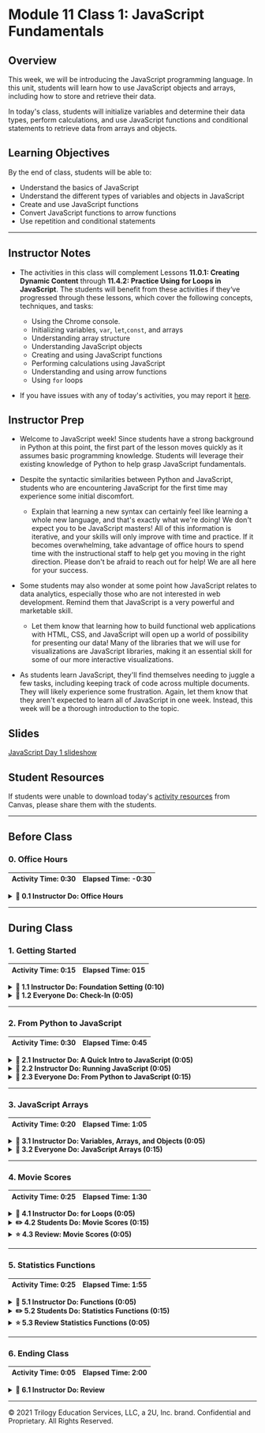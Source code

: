 # Module 11 Class 1: JavaScript Fundamentals

## Overview

This week, we will be introducing the JavaScript programming language. In this unit, students will learn how to use JavaScript objects and arrays, including how to store and retrieve their data.

In today's class, students will initialize variables and determine their data types, perform calculations, and use JavaScript functions and conditional statements to retrieve data from arrays and objects.  

## Learning Objectives

By the end of class, students will be able to:
 
* Understand the basics of JavaScript
* Understand the different types of variables and objects in JavaScript
* Create and use JavaScript functions
* Convert JavaScript functions to arrow functions
* Use repetition and conditional statements


- - -

## Instructor Notes

* The activities in this class will complement Lessons **11.0.1: Creating Dynamic Content** through **11.4.2: Practice Using for Loops in JavaScript**.  The students will benefit from these activities if they‘ve progressed through these lessons, which cover the following concepts, techniques, and tasks:  

  * Using the Chrome console. 
  * Initializing variables, `var`, `let`,`const`, and arrays
  * Understanding array structure
  * Understanding JavaScript objects
  * Creating and using JavaScript functions
  * Performing calculations using JavaScript
  * Understanding and using arrow functions
  * Using `for` loops

* If you have issues with any of today's activities, you may report it [here](http://tiny.cc/BootCampFeedback).

## Instructor Prep

* Welcome to JavaScript week! Since students have a strong background in Python at this point, the first part of the lesson moves quickly as it assumes basic programming knowledge. Students will leverage their existing knowledge of Python to help grasp JavaScript fundamentals.

* Despite the syntactic similarities between Python and JavaScript, students who are encountering JavaScript for the first time may experience some initial discomfort.

  * Explain that learning a new syntax can certainly feel like learning a whole new language, and that's exactly what we're doing! We don't expect you to be JavaScript masters! All of this information is iterative, and your skills will only improve with time and practice. If it becomes overwhelming, take advantage of office hours to spend time with the instructional staff to help get you moving in the right direction. Please don't be afraid to reach out for help! We are all here for your success.

* Some students may also wonder at some point how JavaScript relates to data analytics, especially those who are not interested in web development. Remind them that JavaScript is a very powerful and marketable skill.

  * Let them know that learning how to build functional web applications with HTML, CSS, and JavaScript will open up a world of possibility for presenting our data! Many of the libraries that we will use for visualizations are JavaScript libraries, making it an essential skill for some of our more interactive visualizations.

* As students learn JavaScript, they'll find themselves needing to juggle a few tasks, including keeping track of code across multiple documents. They will likely experience some frustration. Again, let them know that they aren't expected to learn all of JavaScript in one week. Instead, this week will be a thorough introduction to the topic.

## Slides

[JavaScript Day 1 slideshow](https://docs.google.com/presentation/d/1Ch2JmQpVVi-7sv76qVzn_NL2lhBp8QbKovJkMWgRrkQ/edit?usp=sharing)

## Student Resources

If students were unable to download today's [activity resources](https://2u-data-curriculum-team.s3.amazonaws.com/data-viz-online-lesson-plans/11-Lessons/11-1-Student_Resources.zip) from Canvas, please share them with the students.

- - - 

## Before Class

### 0. Office Hours

| Activity Time: 0:30       |  Elapsed Time:     -0:30  |
|---------------------------|---------------------------|

<details>
  <summary><strong> 📣 0.1 Instructor Do: Office Hours</strong></summary>

* Before you begin class, hold office hours. Office hours should be driven by students. Encourage students to take full advantage of office hours by reminding them that this is their time to ask questions and get assistance from instructional staff as they learn new concepts.

* Expect that students may ask for assistance. For example: 

  * Further review on a particular subject
  * Debugging assistance
  * Help with computer issues
  * Guidance with a particular tool

</details>

- - - 

## During Class 

### 1. Getting Started

| Activity Time:       0:15 |  Elapsed Time:      015  |
|---------------------------|---------------------------|

<details>
  <summary><strong>📣 1.1 Instructor Do: Foundation Setting (0:10)</strong></summary>

* Welcome students to class.

* Direct students to post individual questions in the Zoom chat to be addressed by you or your TAs at the end of class.

* Open the slideshow and use slides 1-12 to walk through the foundation setting with your class. 

* **Big Picture:** This is an opportunity to zoom out and see the big picture of where they are in the program. Take a moment to mention some real-world examples that show the value of what they’re learning this week.

* **Program Pointers:** Talk through some of the key logistical things that will help students stay on track. This is an opportunity to speak to what students may need when they're at this particular point of the program. 

* **This Week - JavaScript:** Talk through the key skills students will be learning this week. Let the students know that they will be learning JavaScript. The primary focus of the Day 1 activities is to reinforce the online content by covering JavaScript fundamentals. On Day 2, the students will apply what they’ve learned from Day 1 and manipulate JavaScript objects to populate a webpage.   

* **This Week's Challenge:** For this week's Challenge, let the students know that they'll create four more search parameters in addition to the date filter they created in the module, one for the city, the state, the country, and the shape of the UFO. Using JavaScript, they will create two new functions, one to save the element, value, and id of the filter that was changed, and then one function to filter the UFO dataset with the search criteria and update the webpage. 

* **Career Connection:** Let students know how they will use the skills covered this week throughout their careers. It's important for them to know the "why." Give examples of when they may be used in work or when you have used those skills in your workplace. 

* **How to Succeed This Week:** Remind your students that they may have moments of frustration this week as they learn something complex. These moments are great for deepening their knowledge. Use the side material to outline some of the topics that they may find tricky in this module. Consider sharing something about your personal learning journey. It helps students to recognize that everyone starts somewhere and that they are not alone.

* **Today's Objectives:** Now, outline the concepts that will be covered in today's lesson. Remind students that they can find the relevant activity files in the “Getting Ready for Class” page in their course content.  

</details>

<details>
  <summary><strong>🎉  1.2 Everyone Do: Check-In (0:05)</strong></summary>

* Ask the class the following questions and call on students for answers:

    * **Q:** How are you feeling about your progress so far?

    * **A:** We are starting to build your skillset. It’s also okay to feel overwhelmed as long as you don’t give up.

    * **Q:** How comfortable do you feel with this topic?  

    * **A:** Let's do "fist to five" together. If you are not feeling confident, hold up a fist (0). If you feel very confident, hold up an open hand (5).

</details>



- - -

### 2. From Python to JavaScript

| Activity Time:       0:30 |  Elapsed Time:      0:45  |
|---------------------------|---------------------------|

<details>
  <summary><strong>📣 2.1 Instructor Do: A Quick Intro to JavaScript (0:05)</strong></summary>

* Today, we'll dive into a new language: JavaScript! Use slides 13 - 26 to cover this activity.

* Explain that JavaScript shares many similarities with Python, but there are also a number of differences, including typical usage and syntax.

* Walk through slides 14 - 23 and explain why JavaScript is important for your career in data:

  * Just as important as the ability to crunch numbers is the ability to convey information to a wider audience, and JavaScript is the language of the web.

  * JavaScript makes it possible to create interactive webpages and visualizations.

  * JavaScript is often used to place API calls to cloud data and services.

  * JavaScript also enables websites to send and receive data from a server, to respond to a user's actions on the page, and to dynamically modify HTML elements.

  * With JavaScript, it is possible to build interactive sites that do not require use of the command line interface. For example, data analytics students from this program have used JavaScript to build internal tools and even client-facing dashboards.

  * JavaScript is everywhere. Even machine learning has been made available for the web browser: [https://js.tensorflow.org/](https://js.tensorflow.org/).

  * Bottom line: JavaScript is a very marketable and in-demand skill for any data position.

* Use slides 24 - 26 and share the following tips for learning JavaScript:

  * First, learning JavaScript will take much longer than a single week.

  * Focus on the small stuff and mastery will grow over time.

  * Don't stay stuck, ask for help!

  * Review, practice, utilize office hours, get help, and don't give up!

* Send out the following files to be used as reference guides as students progress through JavaScript:

  * [Student Guide](../StudentGuide.md)

  * [JavaScript Data Functions](../Supplemental/JavaScript_Data_Functions.pdf)

  * [JavaScript Reference Guide](../Supplemental/JavaScript_Reference_Guide.pdf)

  * [ES6 Reference Guide](../Supplemental/ES6_Reference_Guide.pdf)

</details>

<details>
  <summary><strong>📣 2.2 Instructor Do: Running JavaScript (0:05)</strong></summary>

* Since JavaScript is the language of the web, its code is commonly associated with HTML and can be found **inside** HTML documents.

* You can use slides 27 - 30 to go over this activity.

* Open up [01-Ins_JavaScript/Solved/script-within.html](Activities/01-Ins_JavaScript/Solved/script-within.html) with a text editor and go over the code with the class.

  * The JavaScript code is placed between a pair of `script` tags inside of the HTML file. This means the code will run when the webpage has loaded.

    ![HTML With Internal JS](Images/01-HTMLScript_Inside.png)

  * The `console.log()` function allows the developer to print out a message to a web browser's built-in console. This message can be viewed by opening up the inspector and navigating to the console tab.

  * Load up [01-Ins_JavaScript/Solved/script-within.html](Activities/01-Ins_JavaScript/Solved/script-within.html) within the browser and open the inspector's console to show the class the message that is printed.

    ![Inspector Console](Images/01-HTMLScript_InspectorConsole.png)

* Now, open up [01-Ins_JavaScript/Solved/script-outside.html](Activities/01-Ins_JavaScript/Solved/script-outside.html) with a text editor and go over this code with the class.

  * If the JavaScript code is located in an external file, then we must add the URL to the JavaScript file. To reference the URL of the file we use the `src` attribute.  

  * The `app.js` file contains the same code that was in the `<body> </body>` tag of the previous exmaple.  
  
    ![External JS](Images/01-HTMLScript_External.png)

  * The opening `type="text/javascript"` is removed since JavaScript is the default language for HTML5 and modern browsers.

    ![HTML With External JS](Images/01-HTMLScript_Outside.png)

  * The HTML file **links** to an external JavaScript file named `app.js`, but the HTML file itself does not contain JavaScript code.

  * The `app.js` file is in the same directory as the `index.html` file.  If `app.js` were inside a directory called `static`, the `src` would contain the appropriate path to that file: `<script src="static/app.js">`.

* Next, open [Activities/01-Ins_JavaScript/Solved/app.js](Activities/01-Ins_JavaScript/Solved/app.js), whose code is:

  ```js
  console.log("My script is stored outside of the HTML!");
  ```

  * The code inside this external file will run as if it were included within the HTML itself. The console message from the developer will be printed as soon as the webpage loads.

* Load up [01-Ins_JavaScript/Solved/script-outside.html](Activities/01-Ins_JavaScript/Solved/script-outside.html) within the browser and open the inspector's console to show the class the message that is printed.

* Let the class know that using external JavaScript files is far more common than writing JavaScript into the HTML itself because using external files allows developers to easily reuse code.

  * When the same code is used on multiple sites or HTML pages, it makes sense to have the JavaScript code separated into its own `js` file.

  * If necessary, reiterate that linking an external JavaScript file inside the HTML file is essentially the same as copying and pasting the code inside the `<script>` tags.

* Emphasize that when more than one external script file is referenced inside the HTML document, the order matters!

  * For example, if a variable that is declared in one JavaScript file is used inside another, the file in which it is declared first must be referenced first in the HTML document.

* Answer whatever questions students may have before moving on to the next activity.

</details>

<details>
  <summary><strong>🎉 2.3 Everyone Do: From Python to JavaScript (0:15)</strong></summary>

* For this activity, the class will work their way through some of the introductory Python scripts and translate them into JavaScript code. Make sure to point out the similarities and differences between these two programming languages while going over the code.

* Make sure the students can download and open the following files from the AWS link:
  * The [1-HelloVariableWorld](Activities/02-Evr_Python_to_JavaScript/Unsolved/1-HelloVariableWorld) folder, which contains the following files:
    * [python_hello_variable_world.py](Activities/02-Evr_Python_to_JavaScript/Unsolved/1-HelloVariableWorld/python_hello_variable_world.py)
    * [hello-variable-world.js](Activities/02-Evr_Python_to_JavaScript/Unsolved/1-HelloVariableWorld/hello-variable-world.js) 
    * [hello-variable-world.html](Activities/02-Evr_Python_to_JavaScript/Unsolved/1-HelloVariableWorld/hello-variable-world.html)
  * The [2-ConditionalCheck](Activities/02-Evr_Python_to_JavaScript/Unsolved/1-HelloVariableWorld) folder, which contains the following files:
    * [python_conditional_check.py](Activities/02-Evr_Python_to_JavaScript/Unsolved/2-ConditionalCheck/python_conditional_check.py)
    * [conditional-check.js](Activities/02-Evr_Python_to_JavaScript/Unsolved/2-ConditionalCheck/conditional-check.js)
    * [conditional-check.html](Activities/02-Evr_Python_to_JavaScript/Unsolved/2-ConditionalCheck/conditional-check.html)

* First, before opening up anything, explain that JavaScript and Python are logically and syntactically similar, so many of the skills learned with Python will translate into JavaScript.

* You can use slides 31 - 36 to go over a few of the similarities between Python and JavaScript. 

* Explain that the following code examples will be sent out to use as a reference for future activities.

* When coding these activities, open up the original Python script next to the JavaScript code. This way, students can easily compare and contrast the two languages.

* Open `python_hello_variable_world.py` with a text editor and tell the class that our first task will be to translate this simple Python script into JavaScript.

* Open `hello-variable-world.js` with a text editor. Live code the solution with the class, using the solved version as a guide.

* Highlight the following points:

  * All variables in JavaScript must be initialized using the `var <Variable Name> = <Value>` syntax. This is in contrast to Python, where variables can be declared without the `var` keyword.

  * Just like Python, JavaScript will automatically determine the data type assigned to a variable.

  ```js
  // Create a variable called "name" that holds a string
  var fullName = "Homer Simpson";

  // Create a variable called "country" that holds a string
  var country = "United States";

  // Create a variable called "age" that holds an integer
  var age = 26;

  // Create a variable called "hourlyWage" that holds an integer
  var hourlyWage = 15;
  ```

  * Every line in JavaScript ends with a semicolon. Although this is not technically a requirement for the language, JavaScript programmers conventionally use a semicolon to conclude a statement.

  * In Python, Booleans are capitalized. In JavaScript, they are lowercase.

    ```js
      var satisfied = true;
    ```

  * In JavaScript, a string template literal is similar to a Python f-string.

    ```python
    # Python f-string
    print(f"Hello, {full_name}!")
    ```

    ```js
    // JavaScript string template literal
    console.log(`Hello ${fullName}!`);
    ```

  * In Python, the variable is enclosed within curly brackets: `{name}`.

  * In JavaScript, the variable is enclosed within curly brackets preceded by the dollar sign: `${name}`.

  * In Python f-string, the string is preceded by the letter `f`.

  * In JavaScript, the string is enclosed by backticks.

  * It is not necessary to cast a variable when printing out an integer alongside strings using JavaScript. The language will automatically cast the integer as a string without explicit instruction.

    ```js
    console.log(`You are ${age} years old.`);
    console.log(`You make ${dailyWage} dollars per day.`);
    ```

  * Just like in Python, JavaScript strings can be converted into numerical values.

  * In Python, a number in string format can be converted, or typecast, into a numeric format.

    ```python
    hourly_wage = 15
    weekly_hours = "40"
    weekly_wage = hourly_wage * int(weekly_hours)
    ```

  * The `int()` function is used here to transform a Python string into an integer.

  * In JavaScript, the same operation is performed with the `parseInt()` method:

    ```js
    var weeklyWage = hourly_wage * parseInt(weekly_hours);
    ```

  * A similar operation can be performed with `parseFloat()` for decimals.

* Open up the HTML file within the browser and show the class the outputs for this application.

  ![JavaScript code in the console](Images/02-JS_code_console.png)

* Send out the [02-Evr_Python_to_JavaScript/Solved/1-HelloVariableWorld/hello-variable-world.js](Activities/02-Evr_Python_to_JavaScript/Solved/1-HelloVariableWorld/hello-variable-world.js) file for students to refer to later.

* You can use slides 37 - 41 to help with the second live code. 

* Next, for the live code, open `python_conditional_check.py` and the unsolved `conditional-check.js` file. Live code the Python-to-JavaScript conversion with the class.

* Highlight the following points:

  * Conditionals in JavaScript and Python are fairly similar. Both languages will conditionally execute code based on a boolean expression.

  * JavaScript uses curly brackets to define blocks of code. This is equivalent to how Python uses whitespace and indentation to define a block of code.

  * Although it is not necessary to indent code blocks in JavaScript, it is still good practice to do so for readability.

    ```js
    if (x === 1) {
      console.log("x is equal to 1");
    }
    ```

  * JavaScript uses `===` to denote strict equality.

  * Python combines boolean expressions using logical statements such as `and` and `or`. The JavaScript equivalent of `and` is `&&`, while the `or` equivalent is `||`.

    ```js
    // Checks for two conditions to be met using &&
    if (x === 1 && y === 10) {
      console.log("Both values returned true");
    }

    // Checks if one or both conditions are met using ||
    if (x < 45 || y < 5) {
      console.log("One or both conditions are true");
    }
    ```

  * JavaScript uses `if`...`else if`...`else` to chain conditionals. This is equivalent to `if`...`elif`...`else` in Python.

    ```js
    if (y < 5) {
      console.log("x is less than 10 and y is less than 5");
    }
    else if (y === 5) {
      console.log("x is less than 10 and y is equal to 5");
    }
    else {
      console.log("x is less than 10 and y is greater than 5");
    }
    ```

  * And finally, JavaScript conditional statements can also be nested.

    ```js
    if (x < 10) {
      if (y < 5) {
        console.log("x is less than 10 and y is less than 5");
      }
      else if (y === 5) {
        console.log("x is less than 10 and y is equal to 5");
      }
      else {
        console.log("x is less than 10 and y is greater than 5");
      }
    }
    ```

* Send out the [02-Evr_Python_to_JavaScript/Solved/2-ConditionalCheck/conditional-check.js](Activities/02-Evr_Python_to_JavaScript/Solved/2-ConditionalCheck/conditional-check.js) file for students to refer to later.

* Ask the class the following questions and call on students for the answers:

    * **Q:** Where have we used this before?

    * **A:** Initializing variables was covered in Lesson 11.2.1.

    * **Q:** How does this activity equip us for the Challenge?

    * **A:** We will need to create variables in the Challenge. 

    * **Q:** What can we do if we don't completely understand this?

    * **A:** We can refer to the lesson plan and reach out to the instructional team for help.

* Answer any questions before moving on to the next activity.

</details>



- - -

### 3. JavaScript Arrays

 Activity Time:  0:20 |  Elapsed Time: 1:05  |
|----------------------|----------------------|

<details>
<summary><strong> 📣 3.1 Instructor Do: Variables, Arrays, and Objects (0:05)</strong></summary>

* A client wants you to gather information about San Francisco using JavaScript. Therefore, we will create variables, arrays, and objects to hold information about San Francisco.

* Now, open the [Activities/03-Ins_Var_Array_Obj/Solved/static/js/app.js](Activities/03-Ins_Var_Array_Obj/Solved/static/js/app.js) file and walk through the code. 

* Explain that JavaScript is case sensitive, meaning it considers uppercase and lowercase words to be different.

* Provide an example of assigning variables STATE and state, and show how when you console log the variables they are truly different.

```javascript
let STATE = "CA"
let state = "ca"

console.log(STATE)
console.log(state)

```

* Review that JavaScript allows the following variable types we're familiar with by showing these examples:

  * String 

  ```javascript 
  let city = "San Francisco";
  ```

  * Integer

  ```javascript 
  let zip = 94123;
  ```

  * Float

  ```javascript 
  let latitude = 37.77;
  let longitude = -122.43
  ```

  * Boolean

  ```javascript 
  let inCalifornia = true;
  ```

* Explain that JavaScript also allows the use of arrays, similar to Python lists. Explain that arrays are enclosed by square brackets `[]` and can contain any number of values or variables of any data type. 

* Let's store the client’s desired information, Zip Code 94123 and city of San Francisco, in an array to have it stored in a second manner.

```javascript
let cityArray = [ "San Francisco", 94123, [37.77, -122.43], inCalifornia ];
```

* When dealing with JavaScript Object Notation (JSON), it is common to encounter JavaScript objects inside of an array.

* Explain that a JavaScript object is similar to a Python dictionary, but with a semicolon after the closing curly bracket `};`.

* JavaScript objects follow the same key-value pair structure.

* Now, we'll create a third item to hold the same desired information as a JavaScript object.

  ```javascript
  let cityObject = {city: "San Francisco",
              zip: 94123,
              location: [37.77, -122.43],
              inCalifornia: true};
  ```

* We could also have created the JavaScript object by using the variables defined earlier for the values.

  ```javascript
  let cityObject = {city: city,
              zip: zip,
              location: location,
              inCalifornia: inCalifornia};
  ```

* Lastly, open up the HTML file with Chrome and show the class the outputs for this application in the Inspector. 

* Send out the [03-Ins_Var_Array_Obj/Solved](Activities/03-Ins_Var_Array_Obj/Solved) folder for students to refer to later.

* Ask the class the following questions and call on students for the answers:

    * **Q:** Where have we used this before?

    * **A:** Variables and arrays were covered in Lesson 11.2.1, and JavaScript objects were covered in Lesson 11.2.3.

    * **Q:** How does this activity equip us for the Challenge?

    * **A:** We will need to create variables to reference JavaScript objects in the Challenge. 

    * **Q:** What can we do if we don't completely understand this?

    * **A:** We can refer to the lesson plan and reach out to the instructional team for help.

* Answer any questions before moving on to the student activity.

</details>

<details>
  <summary><strong>🎉 3.2 Everyone Do: JavaScript Arrays (0:15)</strong></summary>

* This activity will allow students to work with JavaScript arrays. Discuss the parallels to Python lists where appropriate. Encourage students to follow along as you code, and make sure to pause frequently to allow them to catch up.

* Make sure the students can download and open the following files from the AWS link:
  * The [arrays.js](Activities/04-Evr_JavaScript_Arrays/Unsolved/arrays.js) file.
  * The [index.html](Activities/04-Evr_JavaScript_Arrays/Unsolved/index.html) file.
  * The [styles.css](Activities/04-Evr_JavaScript_Arrays/Unsolved/styles.css) file.

* You can use slides 44 - 48 to go over this activity. 

* Second, open the unsolved [arrays.js](Activities/04-Evr_JavaScript_Arrays/Unsolved/arrays.js) file, and live code the solution. Be sure to show the output of each code snippet in the Chrome Inspector console.

* Highlight the following points:

  * JavaScript arrays are quite similar to Python lists.

    ```js
    var lettersArray = ["a", "b", "c", "d"];
    ```

  * JavaScript arrays, like Python lists, hold items in an ordered fashion.

  * Arrays are mutable: it is possible to, for example, add items to an array.

  * Arrays can hold items of different data types, such as integers and strings. They can even hold other arrays.

  * Like Python, an element in an array can be accessed by its **index**:

    ```js
    var firstLetter = lettersArray[0];
    var secondLetter = lettersArray[1];
    ```

    ![Use indexing to access an array item](Images/04-arrays01.png)

  * In Python, the `append()` method is used to add an item to a list. In JavaScript, the **`push()`** method is used:

    ```js
    lettersArray.push("e");
    ```

  * The letter "e" is added to the end of the letters array.

  * To return a portion of an array, the **`slice()`** method is used.

    ```js
    // Returns all the elements starting at index position 1 in the array
    var slicedArray1 = lettersArray.slice(1);
    ```

  * It is possible to specify the first and last index positions to slice.

    ```js
    var slicedArray2 = lettersArray.slice(0, 3);
    var slicedArray3 = lettersArray.slice(1, 3);
    ```

  * `slice(0,3)` returns three items, at index 0, 1, and 2.
  * `slice(1,3)` returns two items, at index 1 and 2.

    ![Use slice() to return selected items of an array](Images/04-arrays02.png)

  * Similar to `join` in Python, the **`.join()`** method in JavaScript joins the items in an array into a single string.

    ```js
    var joinedArray = lettersArray.join(", ");
    ```

  * The join function takes a delimiter as its argument. In the first example, the items of the array will be joined by a comma and space, and in the second example (commented out), by three asterisks.

  * Optional point: in Python, the delimiter is placed first, e.g., `" ".join(mylist)`.

    ![Use join() to return items of an array into a single string](Images/04-arrays03.png)

* Strings in JavaScript, like their Python counterparts, are indexed:

  ```js
  var soundOfMusic = "The hills are alive with the sound of music";
  console.log(soundOfMusic[0]);
  console.log(soundOfMusic[5]);
  ```

  ![A JavaScript string](Images/04-strings01.png)

* `split()` is the opposite of `join()`. That is, it splits a string with a delimiter and returns an array of substrings.

  ```js
  var soundArray = soundOfMusic.split(" ");
  ```

  * The above splits the string where a space is found and returns the split fragments in an array.

  ![Split a string into an array of substrings](Images/04-strings02.png)

* Send out the [04-Evr_JavaScript_Arrays/Solved](Activities/04-Evr_JavaScript_Arrays/Solved) folder for students to refer to later.

* Answer any questions before moving on to the next activity.

</details>



- - -

### 4. Movie Scores

| Activity Time:       0:25 |  Elapsed Time:      1:30  |
|---------------------------|---------------------------|

<details>
  <summary><strong>📣 4.1 Instructor Do: for Loops (0:05)</strong></summary>

* You can use slides 50 - 52 to go over this activity.

* In this demonstration, you will review how to use `for` loops in JavaScript. 

* Open the unsolved activity [Activities/05-Ins_For_Loops/Unsolved/static/js/index.js](Activities/05-Ins_For_Loops/Unsolved/static/js/index.js).

* Live code this activity and pause frequently for students to catch up.

* First, refresh students on how to set up a `for` loop in JavaScript. 

  ```javascript
  for (var i = 0; i < 10; i++) {
    console.log("Iteration #", i);
    }

  ```

* Next, refresh students on the use of a traditional `for` loop to iterate through an array:

  ```javascript

  // Looping through an array
  var students = ["Johnny", "Tyler", "Bodhi", "Pappas"];

  for (var i = 0; i < students.length; i++) {
    printName(students[i]);
  }
  ```

* Send out the [Activities/05-Ins_For_Loops/Solved](Activities/05-Ins_For_Loops/Solved) folder for students to refer to later.

* Ask the class the following questions and call on students for the answers:

    * **Q:** Where have we used this before?

    * **A:** Using `for` loops was covered in Lesson 11.4.1 and Lesson 11.4.2. 

    * **Q:** How does this activity equip us for the Challenge?

    * **A:** We will need to loop through arrays to complete the Challenge. 

    * **Q:** What can we do if we don't completely understand this?

    * **A:** We can refer to the lesson plan and reach out to the instructional team for help.

* Answer any questions before moving on to the student activity.

</details>

<details>
  <summary><strong>✏️ 4.2 Students Do: Movie Scores  (0:15)</strong></summary>

* In this activity, students will use `for` loops and conditional statements with comparison operators to determine how many good, okay, and bad movies there are in the movie score array. They will also determine the average movie score rating. 

* Make sure the students can download and open the following files from the AWS link:
  * The [instructions](Activities/06-Stu_Movie_Scores_Array/README.md)
  * The [index_starter.js](Activities/06-Stu_Movie_Scores_Array/Unsolved/static/js/index_starter.js) file.
  * The [index.html](Activities/06-Stu_Movie_Scores_Array/Unsolved/index.html) file.

* Go over the instructions in the README, and then divide students into breakout groups of 3-5. They should work on the solution by themselves but can reach out to others in their group for tips.

* Let students know that they may be asked to share and walk through their work at the end of the activity.

</details>

<details>
  <summary><strong>⭐ 4.3 Review: Movie Scores (0:05)</strong></summary>

* Once time is complete, ask for volunteers to share their solution. Remind them that it is perfectly alright if they didn't complete the activity. 

* To encourage participation, you can ask the students to help you write the `for` loop with the conditional statements to populate the `goodMovies`, `okMovies`, and `badMovies` arrays.

* If there are no volunteers, open up the solution [Activities/06-Stu_Movie_Scores_Array/Solved/index.html](Activities/06-Stu_Movie_Scores_Array/Solved/index.html) in a browser, and also open an inspector to display the results. Then, open [Activities/06-Stu_Movie_Scores_Array/Solved/static/js/index.js](Activities/06-Stu_Movie_Scores_Array/Solved/static/js/index.js) in a text editor. Walk through the code and explain:

* Empty arrays are used to store the movie types: `goodMovies`, `okMovies`, and `badMovies`.

* A `for` loop is used to iterate over each score in `movieScores`.

* The total sum of movie scores is calculated by adding the score to the sum during each loop. This is used later to calculate the average. Note: Consider showing that this expression is equivalent to `sum = sum + score;`.

  ```js
  sum += score;
  ```

* `if` statements are used to determine which array to add or `push` the score.

* Finally, we can use the array lengths to determine how many movies are in each category.

  ```js
  var numGoodMovies = goodMovieScores.length;
  var numOkMovies = okMovieScores.length;
  var numBadMovies = badMovieScores.length;
  ```

* Send out the [Activities/06-Stu_Movie_Scores_Array/Solved](Activities/06-Stu_Movie_Scores_Array/Solved) folder for students to refer to later.

* Answer any questions before proceeding to the next activity.

</details>



- - -

### 5. Statistics Functions

| Activity Time:       0:25 |  Elapsed Time:      1:55  |
|---------------------------|---------------------------|

<details>
  <summary><strong>📣 5.1 Instructor Do: Functions (0:05)</strong></summary>

* In this demonstration, you will compare and contrast the differences and similarities between Python and JavaScript functions. 

* You can use slides 56 - 62 before using the Chrome Inspector to show the output of the `functions.js` file. 

* Next, open the Python [functions.py](Activities/07-Ins_Functions/Solved/functions.py) file and JavaScript [functions.js](Activities/07-Ins_Functions/Solved/static/js/functions.js) file, and compare and contrast the two files by highlighting the following:

  * In Python, functions are declared with the `def` keyword followed by the name of the function, and then some code to perform a task.
  
  * In JavaScript, functions are declared with the `function` keyword followed by the name of the function and an open curly bracket `{ `, then code is added to perform some task, which is closed by adding a semicolon at the end. The function is closed by adding a closed curly bracket ` }` after the semicolon.

    ```js
    function printHello() {
      console.log("Hello there!");
    }
    ```

  * JavaScript functions can be defined with parameters.

    ```js
    function addition(a, b) {
      return a + b;
    }
    ```

  * Functions must be called to execute the code.

    ```js
    printHello();
    console.log(addition(44, 50));
    ```

  * Arrays can be passed to functions.

    ```js
    function listLoop(userList) {
      for (var i = 0; i < userList.length; i++) {
        console.log(userList[i]);
      }
    }

    var friends = ["Sarah", "Greg", "Cindy", "Jeff"];
    listLoop(friends);
    ```

  * Functions can call other functions.

    ```js
    // Functions can call other functions
    function doubleAddition(c, d) {
      var total = addition(c, d) * 2;

      return total;
    }

    // Log results of doubleAddition function
    console.log(doubleAddition(3, 4));
    ```

  * Finally, JavaScript also has several internal functions.

    ```js
    // Javascript built in functions
    var longDecimal = 112.34534454;
    var roundedDecimal = Math.floor(longDecimal);
    console.log(roundedDecimal);
    ```

* Send out the [Activities/07-Ins_Functions/Solved](Activities/07-Ins_Functions/Solved) folder for students to refer to later.

* Ask the class the following questions and call on students for the answers:

    * **Q:** Where have we used this before?

    * **A:** Functions were covered in Lesson 11.3.2 and Lesson 11.3.3.

    * **Q:** How does this activity equip us for the Challenge?

    * **A:** We will use functions to complete the Challenge. 

    * **Q:** What can we do if we don't completely understand this?

    * **A:** We can refer to the lesson plan and reach out to the instructional team for help.

* Answer any questions before moving on to the student activity.

</details>

<details>
  <summary><strong>✏️ 5.2 Students Do: Statistics Functions (0:15)</strong></summary>

* In this activity, students will use the movie array from the **06-Stu_Movie_Scores_Array** and create functions that will return statistical values from the `movieScore` array.

* Make sure the students can download and open the following files from the AWS link:
  * The [instructions](Activities/08-Stu_Stats_Functions/README.md)
  * The [app_starter.js](Activities/08-Stu_Stats_Functions/Unsolved/static/js/app_starter.js) file.
  * The [index.html](Activities/08-Stu_Stats_Functions/Unsolved/index.html) file.

* Go over the instructions in the README, and then divide students into breakout groups of 3-5. They should work on the solution by themselves but can reach out to others in their group for tips.

* Let students know that they may be asked to share and walk through their work at the end of the activity.

</details>

<details>
  <summary><strong>⭐ 5.3 Review Statistics Functions (0:05)</strong></summary>

* Once time is complete, ask for volunteers to share their solution. Remind them that it is perfectly alright if they didn't complete the activity. 

* To encourage participation, you can ask the students to help you write the code for each function. 

* If there are no volunteers, open up the [index.html](Activities/08-Stu_Stats_Functions/Solved/index.html) in a browser and then open the Chrome Inspector console to display the results. Next, open the [app.js](Activities/08-Stu_Stats_Functions/Solved/static/js/app.js) file in a text editor. Highlight the following points as you show the code for each function. 

  * The `mean` function accepts an array as an argument. This function iterates over the array, sums the values, and then divides by the length of the array.

    ```js
    function mean(arr) {
      var total = 0;
      for (var i = 0; i < arr.length; i++) {
        total += arr[i];
      }
      var meanValue = total / arr.length;

      return meanValue;
    }
    ```

* Once you show the solution to the `mean` function, ask for a volunteer to help you write the code for the `variance` function. If there are no volunteers, go over the following: 

  * The `variance` function calculates the mean and then subtracts the mean from each number, squaring the result and then averaging the square differences.

    ```js
    function variance(arr) {
      var meanValue = mean(arr);
      var total = 0;

      for (var i = 0; i < arr.length; i++) {
        total += (arr[i] - meanValue) ** 2;
      }
      var varianceValue = total / arr.length;
      return varianceValue;
    }
    ```

* Lastly, ask for a volunteer to help you write the code for the `standardDeviation` function. If there are no volunteers, go over the following: 

  * The `standardDeviation` function gets the variance value from the `variance` function and then calculates the square root of the variance.

    ```js
    function standardDeviation(arr) {
      var varianceValue = variance(arr);
      var standardDeviationValue = Math.sqrt(varianceValue);

      return standardDeviationValue;
    }
    ```

* Let students know that this activity was challenging, but there are statistical libraries that they can leverage in the future.

* Send out the [Activities/08-Stu_Stats_Functions/Solved](Activities/08-Stu_Stats_Functions/Solved) folder for students to refer to later.

* Answer any questions before ending class.

</details>



---
  
### 6. Ending Class 

| Activity Time:       0:05 |  Elapsed Time:      2:00  |
|---------------------------|---------------------------|

<details>
  <summary><strong>📣  6.1 Instructor Do: Review </strong></summary>

* Before ending class, review the skills that were covered today and mention where in the module these skills are used: 
  * Variables and arrays were covered in **Lesson 11.2.1**.
  * JavaScript Objects were covered in **Lesson 11.2.3**.
  * Functions were covered in **Lesson 11.3.2** and **Lesson 11.3.3**.
  * Using `for` loops was covered in **Lesson 11.4.1** and **Lesson 11.4.2**.

* Answer any questions the students may have.

</details>



---

© 2021 Trilogy Education Services, LLC, a 2U, Inc. brand.  Confidential and Proprietary.  All Rights Reserved.
